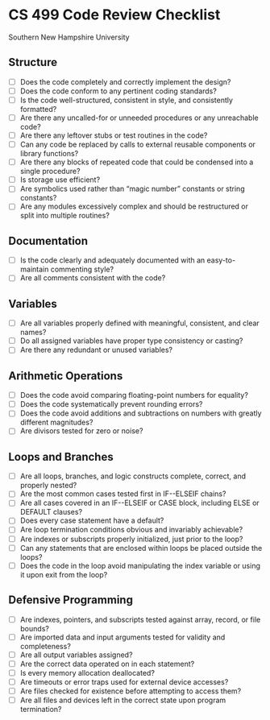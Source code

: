 # CS 499 Code Review Checklist
Southern New Hampshire University

## Structure
- [ ] Does the code completely and correctly implement the design?
- [ ] Does the code conform to any pertinent coding standards?
- [ ] Is the code well-structured, consistent in style, and consistently formatted?
- [ ] Are there any uncalled-for or unneeded procedures or any unreachable code?
- [ ] Are there any leftover stubs or test routines in the code?
- [ ] Can any code be replaced by calls to external reusable components or library functions?
- [ ] Are there any blocks of repeated code that could be condensed into a single procedure?
- [ ] Is storage use efficient?
- [ ] Are symbolics used rather than “magic number” constants or string constants?
- [ ] Are any modules excessively complex and should be restructured or split into multiple routines?

## Documentation
- [ ] Is the code clearly and adequately documented with an easy-to-maintain commenting style?
- [ ] Are all comments consistent with the code?

## Variables
- [ ] Are all variables properly defined with meaningful, consistent, and clear names?
- [ ] Do all assigned variables have proper type consistency or casting?
- [ ] Are there any redundant or unused variables?

## Arithmetic Operations
- [ ] Does the code avoid comparing floating-point numbers for equality?
- [ ] Does the code systematically prevent rounding errors?
- [ ] Does the code avoid additions and subtractions on numbers with greatly different magnitudes?
- [ ] Are divisors tested for zero or noise?

## Loops and Branches
- [ ] Are all loops, branches, and logic constructs complete, correct, and properly nested?
- [ ] Are the most common cases tested first in IF--ELSEIF chains?
- [ ] Are all cases covered in an IF--ELSEIF or CASE block, including ELSE or DEFAULT clauses?
- [ ] Does every case statement have a default?
- [ ] Are loop termination conditions obvious and invariably achievable?
- [ ] Are indexes or subscripts properly initialized, just prior to the loop?
- [ ] Can any statements that are enclosed within loops be placed outside the loops?
- [ ] Does the code in the loop avoid manipulating the index variable or using it upon exit from the loop?

## Defensive Programming
- [ ] Are indexes, pointers, and subscripts tested against array, record, or file bounds?
- [ ] Are imported data and input arguments tested for validity and completeness?
- [ ] Are all output variables assigned?
- [ ] Are the correct data operated on in each statement?
- [ ] Is every memory allocation deallocated?
- [ ] Are timeouts or error traps used for external device accesses?
- [ ] Are files checked for existence before attempting to access them?
- [ ] Are all files and devices left in the correct state upon program termination?
